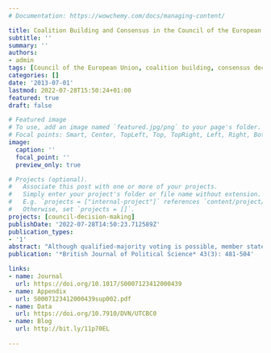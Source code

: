 ```yaml
---
# Documentation: https://wowchemy.com/docs/managing-content/

title: Coalition Building and Consensus in the Council of the European Union
subtitle: ''
summary: ''
authors:
- admin
tags: [Council of the European Union, coalition building, consensus decisions, agent-based model, multilateral negotiations, blocking coalitions, voting rule]
categories: []
date: '2013-07-01'
lastmod: 2022-07-28T15:50:24+01:00
featured: true
draft: false

# Featured image
# To use, add an image named `featured.jpg/png` to your page's folder.
# Focal points: Smart, Center, TopLeft, Top, TopRight, Left, Right, BottomLeft, Bottom, BottomRight.
image:
  caption: ''
  focal_point: ''
  preview_only: true

# Projects (optional).
#   Associate this post with one or more of your projects.
#   Simply enter your project's folder or file name without extension.
#   E.g. `projects = ["internal-project"]` references `content/project/deep-learning/index.md`.
#   Otherwise, set `projects = []`.
projects: [council-decision-making]
publishDate: '2022-07-28T14:50:23.712589Z'
publication_types:
- '1'
abstract: "Although qualified-majority voting is possible, member states in the Council of the European Union (EU) still adopt most policies by consensus. The agent-based model of coalition building in multilateral negotiations presented here addresses this puzzle. The model demonstrates that consensual decisions may emerge as an unintended by-product of government representatives’ desire to form blocking coalitions. A qualitative case study demonstrates the plausibility of the model's assumptions and resulting coalition-building dynamics. Moreover, a quantitative test shows that the model's predictions correspond closely to the observed consensus rates. Finally, computational experiments predict a positive effect of the voting threshold but no effect of increases in membership on winning coalition size, which has important practical implications for institutional design and enlargement policy."
publication: '*British Journal of Political Science* 43(3): 481-504'

links: 
- name: Journal
  url: https://doi.org/10.1017/S0007123412000439
- name: Appendix
  url: S0007123412000439sup002.pdf
- name: Data
  url: https://doi.org/10.7910/DVN/UTCBC0
- name: Blog
  url: http://bit.ly/11p70EL
  
---
```

